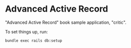 # Advanced Active Record

"Advanced Active Record" book sample application, "critic".

To set things up, run:

    bundle exec rails db:setup
